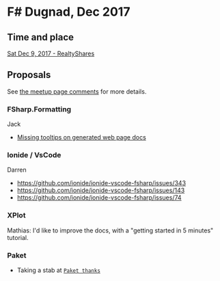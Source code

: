 # F# Dugnad, Dec 2017

## Time and place

[Sat Dec 9, 2017 - RealtyShares](https://www.meetup.com/sfsharp/events/245454941/)

## Proposals

See [the meetup page comments](https://www.meetup.com/sfsharp/events/245454941/) for more details.

### FSharp.Formatting

Jack

* [Missing tooltips on generated web page docs](https://github.com/fsprojects/FSharp.Formatting/issues/364)

### Ionide / VsCode

Darren

* https://github.com/ionide/ionide-vscode-fsharp/issues/343
* https://github.com/ionide/ionide-vscode-fsharp/issues/143
* https://github.com/ionide/ionide-vscode-fsharp/issues/74

### XPlot

Mathias: I'd like to improve the docs, with a "getting started in 5 minutes" tutorial.

### Paket

* Taking a stab at [`Paket thanks`](https://twitter.com/brandewinder/status/936254899037257728)
